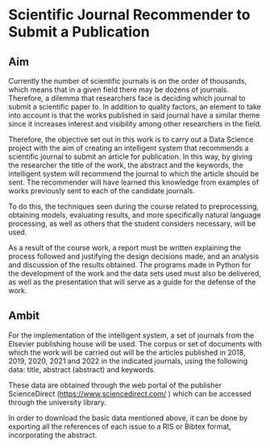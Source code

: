 # Scientific Journal Recommender to Submit a Publication

## Aim

Currently the number of scientific journals is on the order of thousands, which means that in a given field there may be dozens of journals. Therefore, a dilemma that researchers face is deciding which journal to submit a scientific paper to. In addition to quality factors, an element to take into account is that the works published in said journal have a similar theme since it increases interest and visibility among other researchers in the field.

Therefore, the objective set out in this work is to carry out a Data Science project with the aim of creating an intelligent system that recommends a scientific journal to submit an article for publication. In this way, by giving the researcher the title of the work, the abstract and the keywords, the intelligent system will recommend the journal to which the article should be sent. The recommender will have learned this knowledge from examples of works previously sent to each of the candidate journals.

To do this, the techniques seen during the course related to preprocessing, obtaining models, evaluating results, and more specifically natural language processing, as well as others that the student considers necessary, will be used.

As a result of the course work, a report must be written explaining the process followed and justifying the design decisions made, and an analysis and discussion of the results obtained. The programs made in Python for the development of the work and the data sets used must also be delivered, as well as the presentation that will serve as a guide for the defense of the work.

## Ambit

For the implementation of the intelligent system, a set of journals from the Elsevier publishing house will be used. The corpus or set of documents with which the work will be carried out will be the articles published in 2018, 2019, 2020, 2021 and 2022 in the indicated journals, using the following data: title, abstract (abstract) and keywords.

These data are obtained through the web portal of the publisher ScienceDirect (https://www.sciencedirect.com/ ) which can be accessed through the university library.

In order to download the basic data mentioned above, it can be done by exporting all the references of each issue to a RIS or Bibtex format, incorporating the abstract.